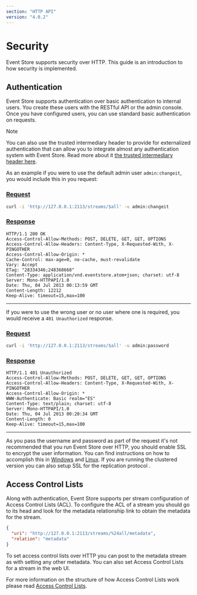 ```yaml
---
section: "HTTP API"
version: "4.0.2"
---
```


# Security

Event Store supports security over HTTP. This guide is an introduction to how security is implemented.

<!-- TODO: Where can you read more? -->

## Authentication

Event Store supports authentication over basic authentication to internal users. You create these users with the RESTful API or the admin console. Once you have configured users, you can use standard basic authentication on requests.

> [!NOTE]
> You can also use the trusted intermediary header to provide for externalized authentication that can allow you to integrate almost any authentication system with Event Store. Read more about it [the trusted intermediary header here](optional-http-headers/trusted-intermediary.md).

As an example if you were to use the default admin user `admin:changeit`, you would include this in you request:

### [Request](#tab/tabid-1)

```bash
curl -i 'http://127.0.0.1:2113/streams/$all' -u admin:changeit
```

### [Response](#tab/tabid-2)

```http
HTTP/1.1 200 OK
Access-Control-Allow-Methods: POST, DELETE, GET, GET, OPTIONS
Access-Control-Allow-Headers: Content-Type, X-Requested-With, X-PINGOTHER
Access-Control-Allow-Origin: *
Cache-Control: max-age=0, no-cache, must-revalidate
Vary: Accept
ETag: "28334346;248368668"
Content-Type: application/vnd.eventstore.atom+json; charset: utf-8
Server: Mono-HTTPAPI/1.0
Date: Thu, 04 Jul 2013 00:13:59 GMT
Content-Length: 12212
Keep-Alive: timeout=15,max=100
```

* * *

If you were to use the wrong user or no user where one is required, you would receive a `401 Unauthorized` response.

### [Request](#tab/tabid-3)

```bash
curl -i 'http://127.0.0.1:2113/streams/$all' -u admin:password
```

### [Response](#tab/tabid-4)

```http
HTTP/1.1 401 Unauthorized
Access-Control-Allow-Methods: POST, DELETE, GET, GET, OPTIONS
Access-Control-Allow-Headers: Content-Type, X-Requested-With, X-PINGOTHER
Access-Control-Allow-Origin: *
WWW-Authenticate: Basic realm="ES"
Content-Type: text/plain; charset: utf-8
Server: Mono-HTTPAPI/1.0
Date: Thu, 04 Jul 2013 00:20:34 GMT
Content-Length: 0
Keep-Alive: timeout=15,max=100
```

* * *

As you pass the username and password as part of the request it's not recommended that you run Event Store over HTTP, you should enable SSL to encrypt the user information. You can find instructions on how to accomplish this in [Windows](~/server/setting_up_ssl.md) and [Linux](~/server/setting_up_ssl_linux.md). If you are running the clustered version you can also setup SSL for the replication protocol <!-- TODO: Does this need further explanation? -->.

## Access Control Lists

Along with authentication, Event Store supports per stream configuration of Access Control Lists (ACL). To configure the ACL of a stream you should go to its head and look for the metadata relationship link to obtain the metadata for the stream.

```json
{
  "uri": "http://127.0.0.1:2113/streams/%24all/metadata",
  "relation": "metadata"
}
```

To set access control lists over HTTP you can post to the metadata stream as with setting any other metadata. You can also set Access Control Lists for a stream in the web UI.

For more information on the structure of how Access Control Lists work please read [Access Control Lists](~/server/access-control-lists.md).
